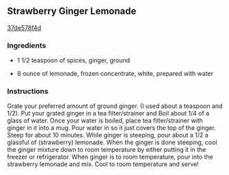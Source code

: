 ## Strawberry Ginger Lemonade

[37de578f4d](http://www.food.com/recipe/strawberry-ginger-lemonade-448442)

### Ingredients

 - 1 1/2 teaspoon of spices, ginger, ground

 - 8 ounce of lemonade, frozen concentrate, white, prepared with water

### Instructions

Grate your preferred amount of ground ginger. (I used about a teaspoon and 1/2). Put your grated ginger in a tea filter/strainer and Boil about 1/4 of a glass of water. Once your water is boiled, place tea filter/strainer with ginger in it into a mug. Pour water in so it just covers the top of the ginger. Steep for about 10 minutes. While ginger is steeping, pour about a 1/2 a glassful of (strawberry) lemonade. When the ginger is done steeping, cool the ginger mixture down to room temperature by either putting it in the freezer or refrigerator. When ginger is to room temperature, pour into the strawberry lemonade and mix. Cool to room temperature and serve!